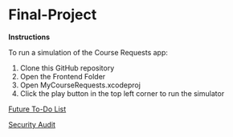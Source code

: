 # Final-Project

**Instructions**

To run a simulation of the Course Requests app:
1. Clone this GitHub repository
2. Open the Frontend Folder
3. Open MyCourseRequests.xcodeproj
4. Click the play button in the top left corner to run the simulator

[Future To-Do List](https://docs.google.com/document/d/1gRt1i636co1LcXHaMP7cacLdP8MdHRPC_Sd443cGAjk/edit?usp=sharing)

[Security Audit](https://docs.google.com/document/d/1g9xzPsCy1hREPQt87PbeCfpdGBbvR67zIUyOzyeQNNU/edit?usp=sharing)
